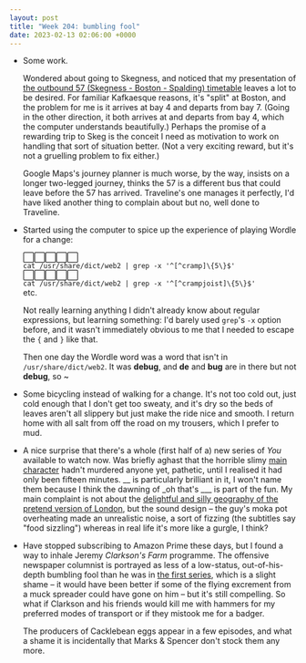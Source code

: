 ```yaml
---
layout: post
title: "Week 204: bumbling fool"
date: 2023-02-13 02:06:00 +0000
---
```


- Some work.

  Wondered about going to Skegness, and noticed that my presentation of [the outbound 57 (Skegness - Boston - Spalding) timetable](https://bustimes.org/services/57-interconnect-boston-skegness) leaves a lot to be desired. For familiar Kafkaesque reasons, it's "split" at Boston, and the problem for me is it arrives at bay 4 and departs from bay 7. (Going in the other direction, it both arrives at and departs from bay 4, which the computer understands beautifully.) Perhaps the promise of a rewarding trip to Skeg is the conceit I need as motivation to work on handling that sort of situation better. (Not a very exciting reward, but it's not a gruelling problem to fix either.)

  Google Maps's journey planner is much worse, by the way, insists on a longer two-legged journey, thinks the 57 is a different bus that could leave before the 57 has arrived.
  Traveline's one manages it perfectly, I'd have liked another thing to complain about but no, well done to Traveline.

- Started using the computer to spice up the experience of playing Wordle for a change:

  ⬜⬜⬜⬜⬜  
  `cat /usr/share/dict/web2 | grep -x '^[^cramp]\{5\}$'`  
  ⬜⬜⬜⬜⬜  
  `cat /usr/share/dict/web2 | grep -x '^[^crampjoist]\{5\}$'`  
  etc.

  Not really learning anything I didn't already know about regular expressions, but learning something: I'd barely used `grep`'s `-x` option before, and it wasn't immediately obvious to me that I needed to escape the `{` and `}` like that.

  Then one day the Wordle word was a word that isn't in `/usr/share/dict/web2`. It was **debug**, and **de** and **bug** are in there but not **debug**, so ~

- Some bicycling instead of walking for a change. It's not too cold out, just cold enough that I don't get too sweaty, and it's dry so the beds of leaves aren't all slippery but just make the ride nice and smooth. I return home with all salt from off the road on my trousers, which I prefer to mud.

- A nice surprise that there's a whole (first half of a) new series of <cite>You</cite> available to watch now.
  Was briefly aghast that the horrible slimy [main character](https://twitter.com/netflix/status/1623820978504740864) hadn't murdered anyone yet, pathetic, until I realised it had only been fifteen minutes.
  __ is particularly brilliant in it, I won't name them because I think the dawning of _oh that's ___ is part of the fun. My main complaint is not about the [delightful and silly geography of the pretend version of London](https://twitter.com/BeeBabs/status/1623699457622638593), but the sound design – the guy's moka pot overheating made an unrealistic noise, a sort of fizzing (the subtitles say "food sizzling") whereas in real life it's more like a gurgle, I think?

- Have stopped subscribing to Amazon Prime these days, but I found a way to inhale Jeremy <cite>Clarkson's Farm</cite> programme.
  The offensive newspaper columnist is portrayed as less of a low-status, out-of-his-depth bumbling fool than he was in [the first series](/2021/07/week-123#:~:text=Which%20reminds%20me), which is a slight shame – it would have been better if some of the flying excrement from a muck spreader could have gone on him – but it's still compelling.
  So what if Clarkson and his friends would kill me with hammers for my preferred modes of transport or if they mistook me for a badger.

  The producers of Cacklebean eggs appear in a few episodes, and what a shame it is incidentally that Marks & Spencer don't stock them any more.
